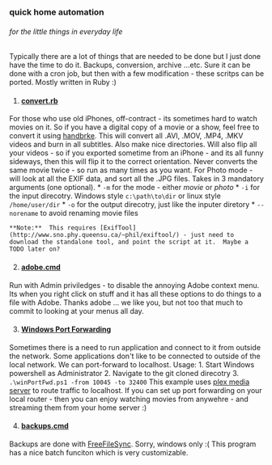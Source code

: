 ###  quick home automation
###### for the little things in everyday life

Typically there are a lot of things that are needed to be done but I just done have the time to do it.  Backups, conversion, archive ...etc.  Sure it can be done with a cron job, but then with a few modification - these scritps can be ported.  Mostly written in Ruby :)

1. #### [convert.rb](./01convert.rb)
For those who use old iPhones, off-contract - its sometimes hard to watch movies on it.  So if you have a digital copy of a movie or a show, feel free to convert it using [handbrke](https://handbrake.fr/downloads.php).  This will convert all .AVI, .MOV, .MP4, .MKV videos and burn in all subtitles.  Also make nice directories.  Will also flip all your videos - so if you exported sometime from an iPhone - and its all funny sideways, then this will flip it to the correct orientation.  Never converts the same movie twice - so run as many times as you want.
    For Photo mode - will look at all the EXIF data, and sort all the .JPG files.
    Takes in 3 mandatory arguments (one optional).
    * ```-m``` for the mode - either *movie* or *photo*
    * ```-i``` for the input direcotry.  Windows style ```c:\path\to\dir``` or linux style ```/home/user/dir```
    * ```-o``` for the output direcotry, just like the inputer diretory
    * ```--norename``` to avoid renaming movie files

    **Note:**  This requires [ExifTool](http://www.sno.phy.queensu.ca/~phil/exiftool/) - just need to download the standalone tool, and point the script at it.  Maybe a TODO later on?

2. #### [adobe.cmd](./02adobe.cmd)
Run with Admin priviledges - to disable the annoying Adobe context menu.  Its when you right click on stuff and it has all these options to do things to a file with Adobe.  Thanks adobe ... we like you, but not too that much to commit to looking at your menus all day.

3. #### [Windows Port Forwarding](./03winPortFwd.ps1)
Sometimes there is a need to run application and connect to it from outside the network.  Some applications don't like to be connected to outside of the local network.  We can port-forward to localhost.  Usage:
    1. Start Windows powershell as Administrator
    2. Navigate to the git cloned direcotry
    3. ```.\winPortFwd.ps1 -from 10045 -to 32400```
    This example uses [plex media server](https://plex.tv/) to route traffic to localhost.  If you can set up port forwarding on your local router - then you can enjoy watching movies from anywehre - and streaming them from your home server :)

4. #### [backups.cmd](./04makebackups.rb)
Backups are done with [FreeFileSync](http://www.freefilesync.org/).  Sorry, windows only :(  This program has a nice batch funciton which is very customizable.
